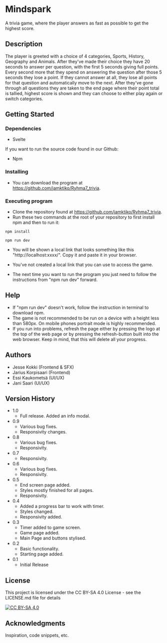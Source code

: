 # Mindspark

A trivia game, where the player answers as fast as possible to get the highest score.

## Description

The player is greeted with a choice of 4 categories, Sports, History, Geography and Animals. After they've made their choice they have 20 seconds to answer per question, with the first 5 seconds giving full points. Every second more that they spend on answering the question after those 5 seconds they lose a point. If they cannot answer at all, they lose all points for that question and automatically move to the next. After they've gone through all questions they are taken to the end page where their point total is tallied, highest score is shown and they can choose to either play again or switch categories.

## Getting Started

### Dependencies

- Svelte

If you want to run the source code found in our Github:
- Npm

### Installing

- You can download the program at https://github.com/jamktiko/Ryhma7_trivia.

### Executing program

- Clone the repository found at https://github.com/jamktiko/Ryhma7_trivia.
- Run these two commands at the root of your repository to first install npm and then to run it:
```
npm install
```
```
npm run dev
```
- You will be shown a local link that looks something like this "http://localhost:xxxx/". Copy it and paste it in your browser.
- You've not created a local link that you can use to access the game. 

- The next time you want to run the program you just need to follow the instructions from "npm run dev" forward.

## Help

- If "npm run dev" doesn't work, follow the instruction in terminal to download npm.
- The game is not recommended to be run on a device with a height less than 580px. On mobile phones portrait mode is highly recommended. 
- If you run into problems, refresh the page either by pressing the logo at the top of the web page or by pressing the refresh-button built into the web browser. Keep in mind, that this will delete all your progress.

## Authors

- Jesse Kokki (Frontend & SFX)
- Jarius Korpisaari (Frontend)
- Essi Kaukometsä (UI/UX)
- Jani Saari (UI/UX)

## Version History

- 1.0
  - Full release. Added an info modal.
- 0.9
  - Various bug fixes.
  - Responsivity changes.
- 0.8
  - Various bug fixes.
  - Responsivity.
- 0.7
  - Responsivity.
- 0.6
  - Various bug fixes.
  - Responsivity.
- 0.5
  - End screen page added. 
  - Styles mostly finished for all pages.
  - Responsivity.
- 0.4
  - Added a progress bar to work with timer. 
  - Styles changed. 
  - Responsivity added.
- 0.3
  - Timer added to game screen. 
  - Game page added. 
  - Main Page and buttons stylised.
- 0.2
  - Basic functionality. 
  - Starting page added.
- 0.1
  - Initial Release

## License

This project is licensed under the CC BY-SA 4.0 License - see the LICENSE.md file for details

[![CC BY-SA 4.0][cc-by-sa-image]][cc-by-sa]

[cc-by-sa]: http://creativecommons.org/licenses/by-sa/4.0/
[cc-by-sa-image]: https://licensebuttons.net/l/by-sa/4.0/88x31.png

## Acknowledgments

Inspiration, code snippets, etc.
